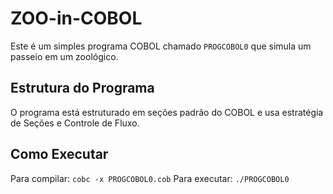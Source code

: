# ZOO-in-COBOL

Este é um simples programa COBOL chamado `PROGCOBOL0` que simula um passeio em um zoológico. 

## Estrutura do Programa

O programa está estruturado em seções padrão do COBOL e usa estratégia de Seções e Controle de Fluxo. 

## Como Executar

Para compilar: `cobc -x PROGCOBOL0.cob`
Para executar: `./PROGCOBOL0`

